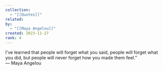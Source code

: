 ```yaml
---
collection:
  - "[[Quotes]]"
related: 
by:
  - "[[Maya Angelou]]"
created: 2023-11-27
rank: 4
---
```

 




I've learned that people will forget what you said, people will forget what you did, but people will never forget how you made them feel.”  
― Maya Angelou